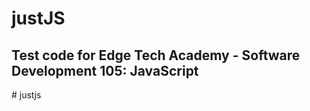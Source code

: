 # justJS

## Test code for Edge Tech Academy - Software Development 105: JavaScript
#   j u s t j s  
 